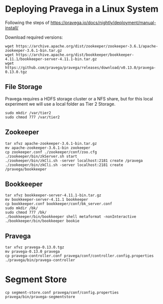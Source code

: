 # Deploying Pravega in a Linux System
Following the steps of https://pravega.io/docs/nightly/deployment/manual-install/

Download required versions:
```
wget https://archive.apache.org/dist/zookeeper/zookeeper-3.6.1/apache-zookeeper-3.6.1-bin.tar.gz
wget https://archive.apache.org/dist/bookkeeper/bookkeeper-4.11.1/bookkeeper-server-4.11.1-bin.tar.gz
wget https://github.com/pravega/pravega/releases/download/v0.13.0/pravega-0.13.0.tgz
```

## File Storage

Pravega requires a HDFS storage cluster or a NFS share, but for this local experiment we will use a local folder as Tier 2 Storage.
```
sudo mkdir /var/tier2
sudo chmod 777 /var/tier2
```

## Zookeeper

```
tar xfvz apache-zookeeper-3.6.1-bin.tar.gz
mv apache-zookeeper-3.6.1-bin zookeeper
cp zookeeper.conf ./zookeeper/conf/zoo.cfg
./zookeeper/bin/zkServer.sh start
./zookeeper/bin/zkCli.sh -server localhost:2181 create /pravega
./zookeeper/bin/zkCli.sh -server localhost:2181 create /pravega/bookkeeper
```

## Bookkeeper 

```
tar xfvz bookkeeper-server-4.11.1-bin.tar.gz
mv bookkeeper-server-4.11.1 bookkeeper
cp bookkeeper.conf bookkeeper/conf/bk_server.conf
sudo mkdir /bk/
sudo chmod 777 /bk/
./bookkeeper/bin/bookkeeper shell metaformat -nonInteractive
./bookkeeper/bin/bookkeeper bookie
```

## Pravega

```
tar xfvz pravega-0.13.0.tgz
mv pravega-0.13.0 pravega
cp pravega-controller.conf pravega/conf/controller.config.properties
./pravega/bin/pravega-controller
```

# Segment Store

```
cp segment-store.conf pravega/conf/config.properties
pravega/bin/pravega-segmentstore
```

